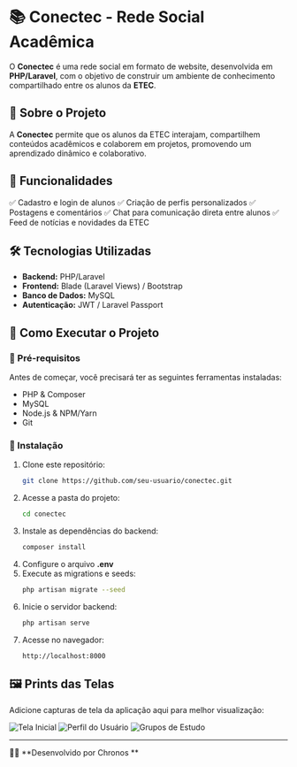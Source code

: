 # 📚 Conectec - Rede Social Acadêmica

O **Conectec** é uma rede social em formato de website, desenvolvida em **PHP/Laravel**, com o objetivo de construir um ambiente de conhecimento compartilhado entre os alunos da **ETEC**.

## 🚀 Sobre o Projeto

A **Conectec** permite que os alunos da ETEC interajam, compartilhem conteúdos acadêmicos e colaborem em projetos, promovendo um aprendizado dinâmico e colaborativo.

## 🎯 Funcionalidades

✅ Cadastro e login de alunos
✅ Criação de perfis personalizados
✅ Postagens e comentários
✅ Chat para comunicação direta entre alunos
✅ Feed de notícias e novidades da ETEC

## 🛠️ Tecnologias Utilizadas

- **Backend:** PHP/Laravel
- **Frontend:** Blade (Laravel Views) / Bootstrap
- **Banco de Dados:** MySQL
- **Autenticação:** JWT / Laravel Passport

## 📌 Como Executar o Projeto

### 🔹 Pré-requisitos
Antes de começar, você precisará ter as seguintes ferramentas instaladas:
- PHP & Composer
- MySQL
- Node.js & NPM/Yarn
- Git

### 🔹 Instalação
1. Clone este repositório:
   ```sh
   git clone https://github.com/seu-usuario/conectec.git
   ```
2. Acesse a pasta do projeto:
   ```sh
   cd conectec
   ```
3. Instale as dependências do backend:
   ```sh
   composer install
   ```
4. Configure o arquivo **.env**
5. Execute as migrations e seeds:
   ```sh
   php artisan migrate --seed
   ```
6. Inicie o servidor backend:
   ```sh
   php artisan serve
   ```
7. Acesse no navegador:
   ```
   http://localhost:8000
   ```

## 🖼️ Prints das Telas

Adicione capturas de tela da aplicação aqui para melhor visualização:

![Tela Inicial](caminho/para/imagem1.png)
![Perfil do Usuário](caminho/para/imagem2.png)
![Grupos de Estudo](caminho/para/imagem3.png)



---

👩‍💻 **Desenvolvido por Chronos **

